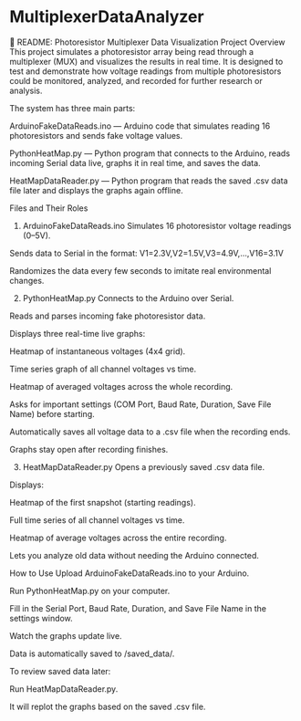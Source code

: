 # MultiplexerDataAnalyzer
📖 README: Photoresistor Multiplexer Data Visualization Project
Overview
This project simulates a photoresistor array being read through a multiplexer (MUX) and visualizes the results in real time.
It is designed to test and demonstrate how voltage readings from multiple photoresistors could be monitored, analyzed, and recorded for further research or analysis.

The system has three main parts:

ArduinoFakeDataReads.ino — Arduino code that simulates reading 16 photoresistors and sends fake voltage values.

PythonHeatMap.py — Python program that connects to the Arduino, reads incoming Serial data live, graphs it in real time, and saves the data.

HeatMapDataReader.py — Python program that reads the saved .csv data file later and displays the graphs again offline.

Files and Their Roles
1. ArduinoFakeDataReads.ino
Simulates 16 photoresistor voltage readings (0–5V).

Sends data to Serial in the format:
V1=2.3V,V2=1.5V,V3=4.9V,...,V16=3.1V

Randomizes the data every few seconds to imitate real environmental changes.

2. PythonHeatMap.py
Connects to the Arduino over Serial.

Reads and parses incoming fake photoresistor data.

Displays three real-time live graphs:

Heatmap of instantaneous voltages (4x4 grid).

Time series graph of all channel voltages vs time.

Heatmap of averaged voltages across the whole recording.

Asks for important settings (COM Port, Baud Rate, Duration, Save File Name) before starting.

Automatically saves all voltage data to a .csv file when the recording ends.

Graphs stay open after recording finishes.

3. HeatMapDataReader.py
Opens a previously saved .csv data file.

Displays:

Heatmap of the first snapshot (starting readings).

Full time series of all channel voltages vs time.

Heatmap of average voltages across the entire recording.

Lets you analyze old data without needing the Arduino connected.

How to Use
Upload ArduinoFakeDataReads.ino to your Arduino.

Run PythonHeatMap.py on your computer.

Fill in the Serial Port, Baud Rate, Duration, and Save File Name in the settings window.

Watch the graphs update live.

Data is automatically saved to /saved_data/.

To review saved data later:

Run HeatMapDataReader.py.

It will replot the graphs based on the saved .csv file.

